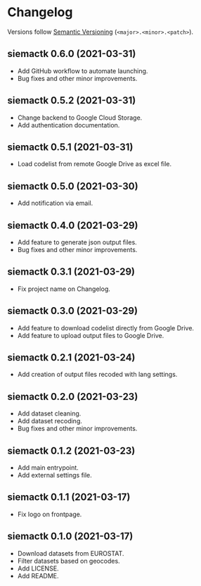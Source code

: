 # Changelog

Versions follow [Semantic Versioning](https://semver.org/) (`<major>.<minor>.<patch>`).

## siemactk 0.6.0 (2021-03-31)

- Add GitHub workflow to automate launching.
- Bug fixes and other minor improvements.

## siemactk 0.5.2 (2021-03-31)

- Change backend to Google Cloud Storage.
- Add authentication documentation.

## siemactk 0.5.1 (2021-03-31)

- Load codelist from remote Google Drive as excel file.

## siemactk 0.5.0 (2021-03-30)

- Add notification via email.

## siemactk 0.4.0 (2021-03-29)

- Add feature to generate json output files.
- Bug fixes and other minor improvements.

## siemactk 0.3.1 (2021-03-29)

- Fix project name on Changelog.

## siemactk 0.3.0 (2021-03-29)

- Add feature to download codelist directly from Google Drive.
- Add feature to upload output files to Google Drive.

## siemactk 0.2.1 (2021-03-24)

- Add creation of output files recoded with lang settings.

## siemactk 0.2.0 (2021-03-23)

- Add dataset cleaning.
- Add dataset recoding.
- Bug fixes and other minor improvements.

## siemactk 0.1.2 (2021-03-23)

- Add main entrypoint.
- Add external settings file.

## siemactk 0.1.1 (2021-03-17)

- Fix logo on frontpage.

## siemactk 0.1.0 (2021-03-17)

- Download datasets from EUROSTAT.
- Filter datasets based on geocodes.
- Add LICENSE.
- Add README.
